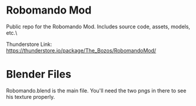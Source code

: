 # Robomando Mod
Public repo for the Robomando Mod. Includes source code, assets, models, etc.\

Thunderstore Link: https://thunderstore.io/package/The_Bozos/RobomandoMod/

# Blender Files
Robomando.blend is the main file. You'll need the two pngs in there to see his texture properly.